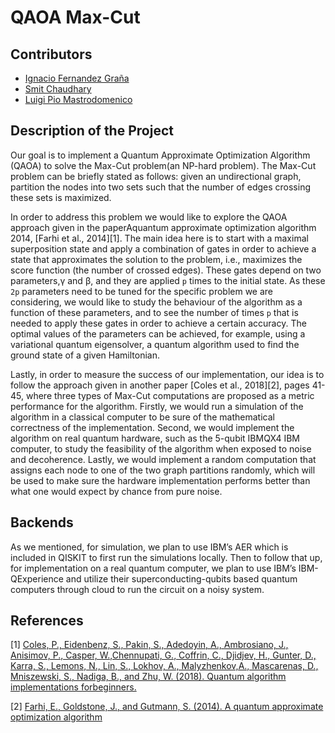 # QAOA Max-Cut

## Contributors

  + [Ignacio Fernandez Graña](https://github.com/inafergra)
  + [Smit Chaudhary](https://github.com/smitchaudhary)
  + [Luigi Pio Mastrodomenico](https://github.com/Aloisiu)


## Description of the Project

Our goal is to implement a Quantum Approximate Optimization Algorithm (QAOA) to solve the Max-Cut problem(an NP-hard problem). The Max-Cut problem can be briefly stated as follows: given an undirectional graph, partition the nodes into two sets such that the number of edges crossing these sets is maximized.

In order to address this problem we would like to explore the QAOA approach given in the paperAquantum approximate optimization algorithm 2014, [Farhi et al., 2014][1]. The main idea here is to start with a maximal superposition state and apply a combination of gates in order to achieve a state that approximates the solution to the problem, i.e., maximizes the score function (the number of crossed edges). These gates depend on two parameters,γ and β, and they are applied `p` times to the initial state. As these `2p` parameters need to be tuned for the specific problem we are considering, we would like to study the behaviour of the algorithm as a function of these parameters, and to see the number of times `p` that is needed to apply these gates in order to achieve a certain accuracy. The optimal values of the parameters can be achieved, for example, using a variational quantum eigensolver, a quantum algorithm used to find the ground state of a given Hamiltonian.

Lastly, in order to measure the success of our implementation, our idea is to follow the approach given in another paper [Coles et al., 2018][2], pages 41-45, where three types of Max-Cut computations are proposed as a metric performance for the algorithm. Firstly, we would run a simulation of the algorithm in a classical computer to be sure of the mathematical correctness of the implementation. Second, we would implement the algorithm on real quantum hardware, such as the 5-qubit IBMQX4 IBM computer, to study the feasibility of the algorithm when exposed to noise and decoherence. Lastly, we would implement a random computation that assigns each node to one of the two graph partitions randomly, which will be used to make sure the hardware implementation performs better than what one would expect by chance from pure noise.

## Backends

As we mentioned, for simulation, we plan to use IBM’s AER which is included in QISKIT to first run the simulations locally. Then to follow that up, for implementation on a real quantum computer, we plan to use IBM’s IBM-QExperience and utilize their superconducting-qubits based quantum computers through cloud to run the circuit on a noisy system.

## References
[1] [Coles, P., Eidenbenz, S., Pakin, S., Adedoyin, A., Ambrosiano, J., Anisimov, P., Casper, W.,Chennupati, G., Coffrin, C., Djidjev, H., Gunter, D., Karra, S., Lemons, N., Lin, S., Lokhov, A., Malyzhenkov,A., Mascarenas, D., Mniszewski, S., Nadiga, B., and Zhu, W. (2018). Quantum algorithm implementations forbeginners.](https://ui.adsabs.harvard.edu/abs/2018arXiv180403719A/abstract)

[2] [Farhi, E., Goldstone, J., and Gutmann, S. (2014). A quantum approximate optimization algorithm](https://arxiv.org/abs/1411.4028v1)